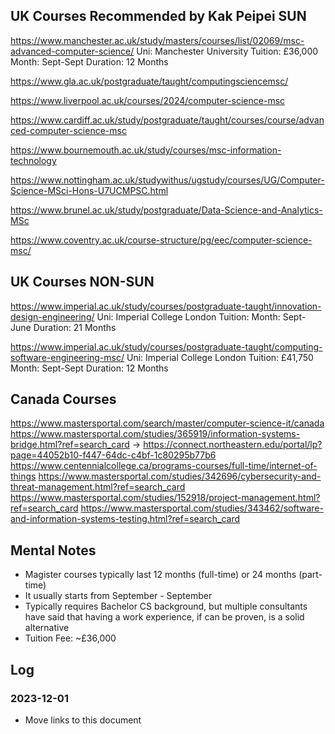 ## UK Courses Recommended by Kak Peipei SUN
https://www.manchester.ac.uk/study/masters/courses/list/02069/msc-advanced-computer-science/
Uni: Manchester University
Tuition: £36,000
Month: Sept-Sept
Duration: 12 Months

https://www.gla.ac.uk/postgraduate/taught/computingsciencemsc/

https://www.liverpool.ac.uk/courses/2024/computer-science-msc

https://www.cardiff.ac.uk/study/postgraduate/taught/courses/course/advanced-computer-science-msc

https://www.bournemouth.ac.uk/study/courses/msc-information-technology

https://www.nottingham.ac.uk/studywithus/ugstudy/courses/UG/Computer-Science-MSci-Hons-U7UCMPSC.html

https://www.brunel.ac.uk/study/postgraduate/Data-Science-and-Analytics-MSc

https://www.coventry.ac.uk/course-structure/pg/eec/computer-science-msc/

## UK Courses NON-SUN
https://www.imperial.ac.uk/study/courses/postgraduate-taught/innovation-design-engineering/
Uni: Imperial College London
Tuition:
Month: Sept-June
Duration: 21 Months

https://www.imperial.ac.uk/study/courses/postgraduate-taught/computing-software-engineering-msc/
Uni: Imperial College London
Tuition: £41,750
Month: Sept-Sept
Duration: 12 Months

## Canada Courses
https://www.mastersportal.com/search/master/computer-science-it/canada
https://www.mastersportal.com/studies/365919/information-systems-bridge.html?ref=search_card -> https://connect.northeastern.edu/portal/lp?page=44052b10-f447-64dc-c4bf-1c80295b77b6
https://www.centennialcollege.ca/programs-courses/full-time/internet-of-things
https://www.mastersportal.com/studies/342696/cybersecurity-and-threat-management.html?ref=search_card
https://www.mastersportal.com/studies/152918/project-management.html?ref=search_card
https://www.mastersportal.com/studies/343462/software-and-information-systems-testing.html?ref=search_card


## Mental Notes
- Magister courses typically last 12 months (full-time) or 24 months (part-time)
- It usually starts from September - September
- Typically requires Bachelor CS background, but multiple consultants have said that having a work experience, if can be proven, is a solid alternative
- Tuition Fee: ~£36,000

## Log
### 2023-12-01
- Move links to this document
